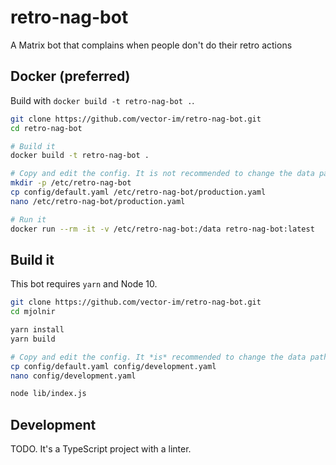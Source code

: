 # retro-nag-bot
A Matrix bot that complains when people don't do their retro actions

## Docker (preferred)

Build with `docker build -t retro-nag-bot .`.

```bash
git clone https://github.com/vector-im/retro-nag-bot.git
cd retro-nag-bot

# Build it
docker build -t retro-nag-bot .

# Copy and edit the config. It is not recommended to change the data path.
mkdir -p /etc/retro-nag-bot
cp config/default.yaml /etc/retro-nag-bot/production.yaml
nano /etc/retro-nag-bot/production.yaml

# Run it
docker run --rm -it -v /etc/retro-nag-bot:/data retro-nag-bot:latest
```

## Build it

This bot requires `yarn` and Node 10.

```bash
git clone https://github.com/vector-im/retro-nag-bot.git
cd mjolnir

yarn install
yarn build

# Copy and edit the config. It *is* recommended to change the data path.
cp config/default.yaml config/development.yaml
nano config/development.yaml

node lib/index.js
```

## Development

TODO. It's a TypeScript project with a linter.
